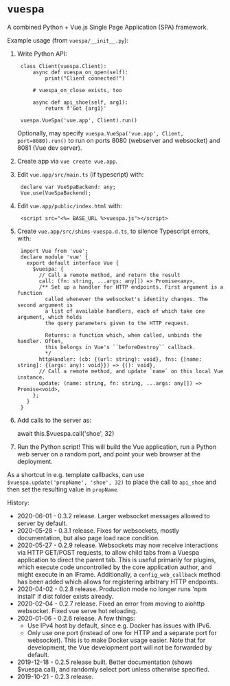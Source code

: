 # `vuespa`

A combined Python + Vue.js Single Page Application (SPA) framework.

Example usage (from `vuespa/__init__.py`):

1. Write Python API:


        class Client(vuespa.Client):
            async def vuespa_on_open(self):
                print("Client connected!")

            # vuespa_on_close exists, too

            async def api_shoe(self, arg1):
                return f'Got {arg1}'

        vuespa.VueSpa('vue.app', Client).run()

   Optionally, may specify `vuespa.VueSpa('vue.app', Client, port=8080).run()` to run on ports 8080 (webserver and websocket) and 8081 (Vue dev server).

2. Create app via ``vue create vue.app``.

3. Edit ``vue.app/src/main.ts`` (if typescript) with:

        declare var VueSpaBackend: any;
        Vue.use(VueSpaBackend);

4. Edit ``vue.app/public/index.html`` with:

        <script src="<%= BASE_URL %>vuespa.js"></script>

5. Create ``vue.app/src/shims-vuespa.d.ts``, to silence Typescript errors, with:

        import Vue from 'vue';
        declare module 'vue' {
          export default interface Vue {
            $vuespa: {
              // Call a remote method, and return the result
              call: (fn: string, ...args: any[]) => Promise<any>,
              /** Set up a handler for HTTP endpoints. First argument is a function
                called whenever the websocket's identity changes. The second argument is
                a list of available handlers, each of which take one argument, which holds
                the query parameters given to the HTTP request.

                Returns: a function which, when called, unbinds the handler. Often,
                this belongs in Vue's ``beforeDestroy`` callback.
                */
              httpHandler: (cb: {(url: string): void}, fns: {[name: string]: {(args: any): void}}) => {(): void},
              // Call a remote method, and update `name` on this local Vue instance.
              update: (name: string, fn: string, ...args: any[]) => Promise<void>,
            };
          }
        }

6. Add calls to the server as:

    await this.$vuespa.call('shoe', 32)

7. Run the Python script!  This will build the Vue application, run a Python web server on a random port, and point your web browser at the deployment.

As a shortcut in e.g. template callbacks, can use `$vuespa.update('propName', 'shoe', 32)` to place the call to `api_shoe` and then set the resulting value in `propName`.

History:
* 2020-06-01 - 0.3.2 release. Larger websocket messages allowed to server by default.
* 2020-05-28 - 0.3.1 release. Fixes for websockets, mostly documentation, but also page load race condition.
* 2020-05-27 - 0.2.9 release. Websockets may now receive interactions via HTTP GET/POST requests, to allow child tabs from a Vuespa application to direct the parent tab. This is useful primarily for plugins, which execute code uncontrolled by the core application author, and might execute in an IFrame. Additionally, a `config_web_callback` method has been added which allows for registering arbitrary HTTP endpoints.
* 2020-04-02 - 0.2.8 release.  Production mode no longer runs 'npm install' if dist folder exists already.
* 2020-02-04 - 0.2.7 release.  Fixed an error from moving to aiohttp websocket.  Fixed vue serve hot reloading.
* 2020-01-06 - 0.2.6 release.  A few things:
  * Use IPv4 host by default, since e.g. Docker has issues with IPv6.
  * Only use one port (instead of one for HTTP and a separate port for websocket).  This is to make Docker usage easier.  Note that for development, the Vue development port will not be forwarded by default.
* 2019-12-18 - 0.2.5 release built.  Better documentation (shows $vuespa.call), and randomly select port unless otherwise specified.
* 2019-10-21 - 0.2.3 release.

